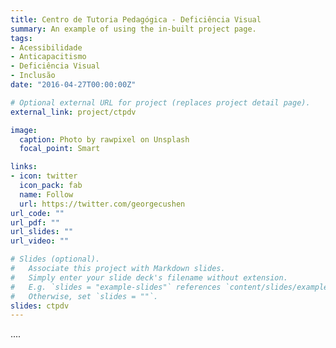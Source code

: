 ```yaml
---
title: Centro de Tutoria Pedagógica - Deficiência Visual
summary: An example of using the in-built project page.
tags:
- Acessibilidade
- Anticapacitismo
- Deficiência Visual
- Inclusão
date: "2016-04-27T00:00:00Z"

# Optional external URL for project (replaces project detail page).
external_link: project/ctpdv

image:
  caption: Photo by rawpixel on Unsplash
  focal_point: Smart

links:
- icon: twitter
  icon_pack: fab
  name: Follow
  url: https://twitter.com/georgecushen
url_code: ""
url_pdf: ""
url_slides: ""
url_video: ""

# Slides (optional).
#   Associate this project with Markdown slides.
#   Simply enter your slide deck's filename without extension.
#   E.g. `slides = "example-slides"` references `content/slides/example-slides.md`.
#   Otherwise, set `slides = ""`.
slides: ctpdv
---
```


....
